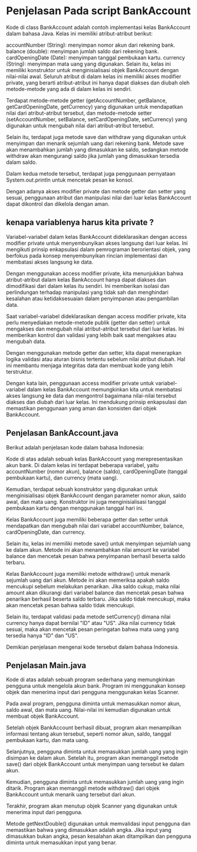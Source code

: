 # Penjelasan Pada script BankAccount

Kode di class BankAccount adalah contoh implementasi kelas BankAccount dalam bahasa Java. Kelas ini memiliki atribut-atribut berikut:

accountNumber (String): menyimpan nomor akun dari rekening bank.
balance (double): menyimpan jumlah saldo dari rekening bank.
cardOpeningDate (Date): menyimpan tanggal pembukaan kartu.
currency (String): menyimpan mata uang yang digunakan.
Selain itu, kelas ini memiliki konstruktor untuk menginisialisasi objek BankAccount dengan nilai-nilai awal. Seluruh atribut di dalam kelas ini memiliki akses modifier private, yang berarti atribut-atribut ini hanya dapat diakses dan diubah oleh metode-metode yang ada di dalam kelas ini sendiri.

Terdapat metode-metode getter (getAccountNumber, getBalance, getCardOpeningDate, getCurrency) yang digunakan untuk mendapatkan nilai dari atribut-atribut tersebut, dan metode-metode setter (setAccountNumber, setBalance, setCardOpeningDate, setCurrency) yang digunakan untuk mengubah nilai dari atribut-atribut tersebut.

Selain itu, terdapat juga metode save dan withdraw yang digunakan untuk menyimpan dan menarik sejumlah uang dari rekening bank. Metode save akan menambahkan jumlah yang dimasukkan ke saldo, sedangkan metode withdraw akan mengurangi saldo jika jumlah yang dimasukkan tersedia dalam saldo.

Dalam kedua metode tersebut, terdapat juga penggunaan pernyataan System.out.println untuk mencetak pesan ke konsol.

Dengan adanya akses modifier private dan metode getter dan setter yang sesuai, penggunaan atribut dan manipulasi nilai dari luar kelas BankAccount dapat dikontrol dan dikelola dengan aman.

## kenapa variablenya harus kita private ?

Variabel-variabel dalam kelas BankAccount dideklarasikan dengan access modifier private untuk menyembunyikan akses langsung dari luar kelas. Ini mengikuti prinsip enkapsulasi dalam pemrograman berorientasi objek, yang berfokus pada konsep menyembunyikan rincian implementasi dan membatasi akses langsung ke data.

Dengan menggunakan access modifier private, kita menunjukkan bahwa atribut-atribut dalam kelas BankAccount hanya dapat diakses dan dimodifikasi dari dalam kelas itu sendiri. Ini memberikan isolasi dan perlindungan terhadap manipulasi yang tidak sah dan menghindari kesalahan atau ketidaksesuaian dalam penyimpanan atau pengambilan data.

Saat variabel-variabel dideklarasikan dengan access modifier private, kita perlu menyediakan metode-metode publik (getter dan setter) untuk mengakses dan mengubah nilai atribut-atribut tersebut dari luar kelas. Ini memberikan kontrol dan validasi yang lebih baik saat mengakses atau mengubah data.

Dengan menggunakan metode getter dan setter, kita dapat menerapkan logika validasi atau aturan bisnis tertentu sebelum nilai atribut diubah. Hal ini membantu menjaga integritas data dan membuat kode yang lebih terstruktur.

Dengan kata lain, penggunaan access modifier private untuk variabel-variabel dalam kelas BankAccount memungkinkan kita untuk membatasi akses langsung ke data dan mengontrol bagaimana nilai-nilai tersebut diakses dan diubah dari luar kelas. Ini mendukung prinsip enkapsulasi dan memastikan penggunaan yang aman dan konsisten dari objek BankAccount.

## Penjelasan BankAccount.java

Berikut adalah penjelasan kode dalam bahasa Indonesia:

Kode di atas adalah sebuah kelas BankAccount yang merepresentasikan akun bank. Di dalam kelas ini terdapat beberapa variabel, yaitu accountNumber (nomor akun), balance (saldo), cardOpeningDate (tanggal pembukaan kartu), dan currency (mata uang).

Kemudian, terdapat sebuah konstruktor yang digunakan untuk menginisialisasi objek BankAccount dengan parameter nomor akun, saldo awal, dan mata uang. Konstruktor ini juga menginisialisasi tanggal pembukaan kartu dengan menggunakan tanggal hari ini.

Kelas BankAccount juga memiliki beberapa getter dan setter untuk mendapatkan dan mengubah nilai dari variabel accountNumber, balance, cardOpeningDate, dan currency.

Selain itu, kelas ini memiliki metode save() untuk menyimpan sejumlah uang ke dalam akun. Metode ini akan menambahkan nilai amount ke variabel balance dan mencetak pesan bahwa penyimpanan berhasil beserta saldo terbaru.

Kelas BankAccount juga memiliki metode withdraw() untuk menarik sejumlah uang dari akun. Metode ini akan memeriksa apakah saldo mencukupi sebelum melakukan penarikan. Jika saldo cukup, maka nilai amount akan dikurangi dari variabel balance dan mencetak pesan bahwa penarikan berhasil beserta saldo terbaru. Jika saldo tidak mencukupi, maka akan mencetak pesan bahwa saldo tidak mencukupi.

Selain itu, terdapat validasi pada metode setCurrency() dimana nilai currency hanya dapat bernilai "ID" atau "US". Jika nilai currency tidak sesuai, maka akan mencetak pesan peringatan bahwa mata uang yang tersedia hanya "ID" dan "US".

Demikian penjelasan mengenai kode tersebut dalam bahasa Indonesia.

## Penjelasan Main.java

Kode di atas adalah sebuah program sederhana yang memungkinkan pengguna untuk mengelola akun bank. Program ini menggunakan konsep objek dan menerima input dari pengguna menggunakan kelas Scanner.

Pada awal program, pengguna diminta untuk memasukkan nomor akun, saldo awal, dan mata uang. Nilai-nilai ini kemudian digunakan untuk membuat objek BankAccount.

Setelah objek BankAccount berhasil dibuat, program akan menampilkan informasi tentang akun tersebut, seperti nomor akun, saldo, tanggal pembukaan kartu, dan mata uang.

Selanjutnya, pengguna diminta untuk memasukkan jumlah uang yang ingin disimpan ke dalam akun. Setelah itu, program akan memanggil metode save() dari objek BankAccount untuk menyimpan uang tersebut ke dalam akun.

Kemudian, pengguna diminta untuk memasukkan jumlah uang yang ingin ditarik. Program akan memanggil metode withdraw() dari objek BankAccount untuk menarik uang tersebut dari akun.

Terakhir, program akan menutup objek Scanner yang digunakan untuk menerima input dari pengguna.

Metode getNextDouble() digunakan untuk memvalidasi input pengguna dan memastikan bahwa yang dimasukkan adalah angka. Jika input yang dimasukkan bukan angka, pesan kesalahan akan ditampilkan dan pengguna diminta untuk memasukkan input yang benar.
